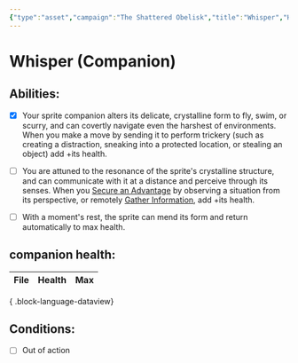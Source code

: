 ```yaml
---
{"type":"asset","campaign":"The Shattered Obelisk","title":"Whisper","Health":2,"Max":2,"dg-publish":true,"permalink":"/campaigns/the-shattered-obelisk/assets/whisper/","dgPassFrontmatter":true,"noteIcon":""}
---
```


# Whisper (Companion)




## Abilities:
- [x] Your sprite companion alters its delicate, crystalline form to fly, swim, or scurry, and can covertly navigate even the harshest of environments. When you make a move by sending it to perform trickery (such as creating a distraction, sneaking into a protected location, or stealing an object) add +its health.

- [ ] You are attuned to the resonance of the sprite's crystalline structure, and can communicate with it at a distance and perceive through its senses. When you [Secure an Advantage](Moves/adventure/secure_an_advantage) by observing a situation from its perspective, or remotely [Gather Information](Moves/adventure/gather_information), add +its health.

- [ ] With a moment's rest, the sprite can mend its form and return automatically to max health.

## companion health:
| File | Health | Max |
| ---- | ------ | --- |

{ .block-language-dataview}

## Conditions:
- [ ] Out of action
